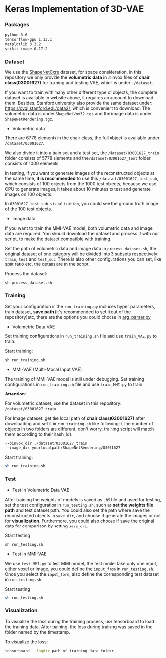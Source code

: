 # Keras Implementation of 3D-VAE

### Packages

```markdown
python 3.6
tensorflow-gpu 1.13.1
matplotlib 3.3.2
scikit-image 0.17.2 
```

### Dataset

We use the [ShapeNetCore](https://www.shapenet.org/download/shapenetcore) dataset, for space consideration, in this repository we only provide the **volumetric data** in .binvox files of **chair class(03001627)** for training and testing VAE, which is under `./dataset`. 

If you want to train with many other different type of objects, the complete dataset is available in website above, it requires an account to download them. Besides, Stanford university also provide the same dataset under: https://cvgl.stanford.edu/data2/, which is convenient to download. The volumetric data is under `ShapeNetVox32.tgz` and the image data is under `ShapeNetRendering.tgz`.



- Volumetric data

There are 6778 elements in the chair class, the full object is available under `/dataset/03001627`. 

We also divide it into a train set and a test set, the `/dataset/03001627_train` folder consists of 5778 elements and the`/dataset/03001627_test` folder consists of 1000 elements.

In testing, if you want to generate images of the reconstructed objects at the same time, **it is recommended** to use this `/dataset/03001627_test_sub`, which consists of 100 objects from the 1000 test objects, because we use CPU to generate images, it takes about 10 minutes to test and generate images on 100 objects.

In `03001627_test_sub_visualization`, you could see the ground truth image of the 100 test objects.

- Image data

If you want to train the MMI-VAE model, both volumetric data and image data are required. You should download the dataset and process it with our script, to make the dataset compatible with training.

Set the path of volumetric data and image data in `process_dataset.sh`, the original dataset of one category will be  divided into 3 subsets respectively: `train`, `test` and `test_sub`. There is also other configurations you can set, like split ratio etc, the details are in the script.

Process the dataset:

```
sh process_dataset.sh
```

 

### Training

Set your configuration in the `run_training.py` includes hyper parameters, train dataset, **save path** (it's recommended to set it out of the repository)etc, there are the options you could choose in [arg_parser.py](https://github.com/Mingy2018/MMI-VAE/blob/main/utils/arg_parser.py)

- Volumetric Data VAE

Set training configurations in `run_training.sh` file and use `train_VAE.py` to train.

Start training:

```shell
sh run_training.sh
```

- MMI-VAE (Multi-Modal Input VAE)

The training of MMI-VAE model is still under debugging. Set training configurations in `run_training.sh` file and use `train_MMI.py` to train.

**Attention:**

For volumetric dataset, use the dataset in this repository:  `/dataset/03001627_train` .

For Image dataset: get the local path of **chair class(03001627)** after downloading and set it in `run_training.sh` like following: (The number of objects in two folders are different, don't worry, training script will match them according to their hash_id).

```sh
--binvox_dir ./dataset/03001627_train
--image_dir yourlocalpath/ShapeNetRendering/03001627
```

Start training:

```sh
sh run_training.sh
```



### Test

- Test in Volumetric Data VAE

After training the weights of models is saved as `.h5` file and used for testing, set the test configuration in `run_testing,sh`, such as **set the weights file path** and test dataset path. You could also set the path where save the reconstructed objects in `save_dir`, and choose if generate the images or not for **visualization**. Furthermore, you could also choose if save the original data for comparison by setting `save_ori`.

Start testing

```shell
sh run_testing.sh
```

- Test in MMI-VAE

We use `test_MMI.py` to test MMI model, the test model take only one input, either voxel or image, you could define the `input_from` in `run_testing.sh`. Once you select the `input_form`, also define the corresponding test dataset in `run_testing.sh`.

Start testing

```sh
sh run_testing.sh
```



### Visualization

To visualize the loss during the training process, use tensorboard to load the training data. After training, the loss during training was saved in the folder named by the timestamp.

To visualize the loss:

```sh
tensorboard --logdir path_of_training_data_folder
```

